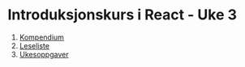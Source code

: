 # Introduksjonskurs i React - Uke 3

1. [Kompendium](kompendium.md)
2. [Leseliste](leseliste.md)
3. [Ukesoppgaver](ukesoppgaver.md)